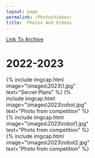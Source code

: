 ```yaml
---
layout: page
permalink: /PhotosVideos/
title:  Photos And Videos
---
```


[Link To Archive]({{site.baseurl}}/PhotosVideos-a)


# 2022-2023
<div style="display:grid;grid-template-columns:repeat(3, 1fr);">
{% include imgcap.html image="\images\2023\1.jpg" text="Secret Plans" %}
{% include imgcap.html image="\images\2023\robot.jpg" text="Photo from competition" %}
{% include imgcap.html image="\images\2023\robot1.jpg" text="Photo from competition" %}
{% include imgcap.html image="\images\2023\robot2.jpg" text="Photo from competition" %}
</div>